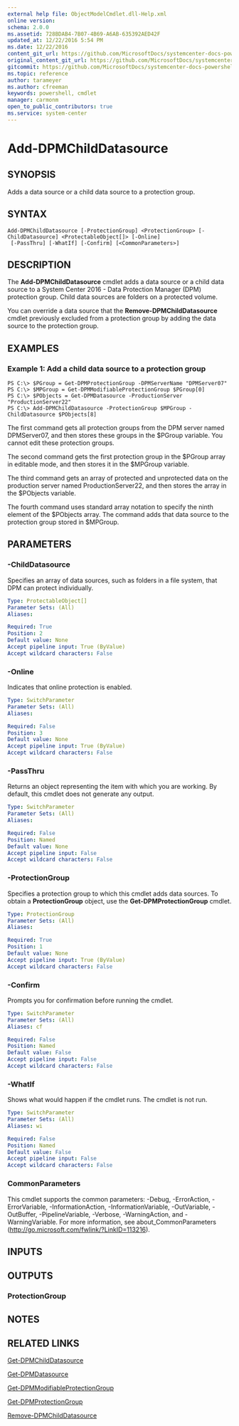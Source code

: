 ```yaml
---
external help file: ObjectModelCmdlet.dll-Help.xml
online version: 
schema: 2.0.0
ms.assetid: 728BDAB4-7B07-4B69-A6AB-635392AED42F
updated_at: 12/22/2016 5:54 PM
ms.date: 12/22/2016
content_git_url: https://github.com/MicrosoftDocs/systemcenter-docs-powershell/blob/master/systemcenter-cmdlets/SystemCenter2016/DataProtectionManager/vlatest/Add-DPMChildDatasource.md
original_content_git_url: https://github.com/MicrosoftDocs/systemcenter-docs-powershell/blob/master/systemcenter-cmdlets/SystemCenter2016/DataProtectionManager/vlatest/Add-DPMChildDatasource.md
gitcommit: https://github.com/MicrosoftDocs/systemcenter-docs-powershell/blob/17c3a51bd892aad46c731d9f381f0704b4815004/systemcenter-cmdlets/SystemCenter2016/DataProtectionManager/vlatest/Add-DPMChildDatasource.md
ms.topic: reference
author: tarameyer
ms.author: cfreeman
keywords: powershell, cmdlet
manager: carmonm
open_to_public_contributors: true
ms.service: system-center
---
```


# Add-DPMChildDatasource

## SYNOPSIS
Adds a data source or a child data source to a protection group.

## SYNTAX

```
Add-DPMChildDatasource [-ProtectionGroup] <ProtectionGroup> [-ChildDatasource] <ProtectableObject[]> [-Online]
 [-PassThru] [-WhatIf] [-Confirm] [<CommonParameters>]
```

## DESCRIPTION
The **Add-DPMChildDatasource** cmdlet adds a data source or a child data source to a System Center 2016 - Data Protection Manager (DPM) protection group.
Child data sources are folders on a protected volume.

You can override a data source that the **Remove-DPMChildDatasource** cmdlet previously excluded from a protection group by adding the data source to the protection group.

## EXAMPLES

### Example 1: Add a child data source to a protection group
```
PS C:\> $PGroup = Get-DPMProtectionGroup -DPMServerName "DPMServer07"
PS C:\> $MPGroup = Get-DPMModifiableProtectionGroup $PGroup[0]
PS C:\> $PObjects = Get-DPMDatasource -ProductionServer "ProductionServer22"
PS C:\> Add-DPMChildDatasource -ProtectionGroup $MPGroup -ChildDatasource $PObjects[8]
```

The first command gets all protection groups from the DPM server named DPMServer07, and then stores these groups in the $PGroup variable.
You cannot edit these protection groups.

The second command gets the first protection group in the $PGroup array in editable mode, and then stores it in the $MPGroup variable.

The third command gets an array of protected and unprotected data on the production server named ProductionServer22, and then stores the array in the $PObjects variable.

The fourth command uses standard array notation to specify the ninth element of the $PObjects array.
The command adds that data source to the protection group stored in $MPGroup.

## PARAMETERS

### -ChildDatasource
Specifies an array of data sources, such as folders in a file system, that DPM can protect individually.

```yaml
Type: ProtectableObject[]
Parameter Sets: (All)
Aliases: 

Required: True
Position: 2
Default value: None
Accept pipeline input: True (ByValue)
Accept wildcard characters: False
```

### -Online
Indicates that online protection is enabled.

```yaml
Type: SwitchParameter
Parameter Sets: (All)
Aliases: 

Required: False
Position: 3
Default value: None
Accept pipeline input: True (ByValue)
Accept wildcard characters: False
```

### -PassThru
Returns an object representing the item with which you are working.
By default, this cmdlet does not generate any output.

```yaml
Type: SwitchParameter
Parameter Sets: (All)
Aliases: 

Required: False
Position: Named
Default value: None
Accept pipeline input: False
Accept wildcard characters: False
```

### -ProtectionGroup
Specifies a protection group to which this cmdlet adds data sources.
To obtain a **ProtectionGroup** object, use the **Get-DPMProtectionGroup** cmdlet.

```yaml
Type: ProtectionGroup
Parameter Sets: (All)
Aliases: 

Required: True
Position: 1
Default value: None
Accept pipeline input: True (ByValue)
Accept wildcard characters: False
```

### -Confirm
Prompts you for confirmation before running the cmdlet.

```yaml
Type: SwitchParameter
Parameter Sets: (All)
Aliases: cf

Required: False
Position: Named
Default value: False
Accept pipeline input: False
Accept wildcard characters: False
```

### -WhatIf
Shows what would happen if the cmdlet runs.
The cmdlet is not run.

```yaml
Type: SwitchParameter
Parameter Sets: (All)
Aliases: wi

Required: False
Position: Named
Default value: False
Accept pipeline input: False
Accept wildcard characters: False
```

### CommonParameters
This cmdlet supports the common parameters: -Debug, -ErrorAction, -ErrorVariable, -InformationAction, -InformationVariable, -OutVariable, -OutBuffer, -PipelineVariable, -Verbose, -WarningAction, and -WarningVariable. For more information, see about_CommonParameters (http://go.microsoft.com/fwlink/?LinkID=113216).

## INPUTS

## OUTPUTS

### ProtectionGroup

## NOTES

## RELATED LINKS

[Get-DPMChildDatasource](xref:SystemCenter2016/DataProtectionManager/vlatest/Get-DPMChildDatasource.md)

[Get-DPMDatasource](xref:SystemCenter2016/DataProtectionManager/vlatest/Get-DPMDatasource.md)

[Get-DPMModifiableProtectionGroup](xref:SystemCenter2016/DataProtectionManager/vlatest/Get-DPMModifiableProtectionGroup.md)

[Get-DPMProtectionGroup](xref:SystemCenter2016/DataProtectionManager/vlatest/Get-DPMProtectionGroup.md)

[Remove-DPMChildDatasource](xref:SystemCenter2016/DataProtectionManager/vlatest/Remove-DPMChildDatasource.md)
